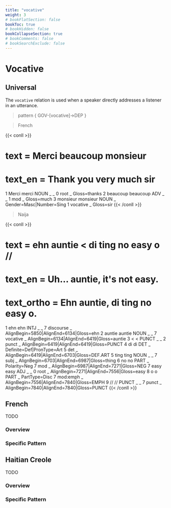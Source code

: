 ```yaml
---
title: "vocative"
weight: 3
# bookFlatSection: false
bookToc: true
# bookHidden: false
bookCollapseSection: true
# bookComments: false
# bookSearchExclude: false
---
```


# Vocative

## Universal


The `vocative` relation is used when a speaker directly addresses a listener in an utterance.
 

> pattern { GOV-[vocative]->DEP }

> French

{{< conll >}}
# text = Merci beaucoup monsieur
# text_en = Thank you very much sir
1	Merci	merci	NOUN	_	_	0	root	_	Gloss=thanks
2	beaucoup	beaucoup	ADV	_	_	1	mod	_	Gloss=much
3	monsieur	monsieur	NOUN	_	Gender=Masc|Number=Sing	1	vocative	_	Gloss=sir
{{< /conll >}}


> Naija

{{< conll >}}
# text = ehn auntie < di ting no easy o //
# text_en = Uh... auntie, it's not easy.
# text_ortho = Ehn auntie, di ting no easy o.
1	ehn	ehn	INTJ	_	_	7	discourse	_	AlignBegin=5850|AlignEnd=6134|Gloss=ehn
2	auntie	auntie	NOUN	_	_	7	vocative	_	AlignBegin=6134|AlignEnd=6419|Gloss=auntie
3	<	<	PUNCT	_	_	2	punct	_	AlignBegin=6419|AlignEnd=6419|Gloss=PUNCT
4	di	di	DET	_	Definite=Def|PronType=Art	5	det	_	AlignBegin=6419|AlignEnd=6703|Gloss=DEF.ART
5	ting	ting	NOUN	_	_	7	subj	_	AlignBegin=6703|AlignEnd=6987|Gloss=thing
6	no	no	PART	_	Polarity=Neg	7	mod	_	AlignBegin=6987|AlignEnd=7271|Gloss=NEG
7	easy	easy	ADJ	_	_	0	root	_	AlignBegin=7271|AlignEnd=7556|Gloss=easy
8	o	o	PART	_	PartType=Disc	7	mod:emph	_	AlignBegin=7556|AlignEnd=7840|Gloss=EMPH
9	//	//	PUNCT	_	_	7	punct	_	AlignBegin=7840|AlignEnd=7840|Gloss=PUNCT
{{< /conll >}}






## French

TODO
### Overview

### Specific Pattern




## Haitian Creole

TODO
### Overview

### Specific Pattern


